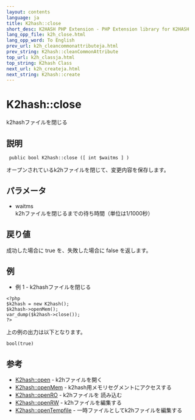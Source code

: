```yaml
---
layout: contents
language: ja
title: K2hash::close
short_desc: K2HASH PHP Extension - PHP Extension library for K2HASH
lang_opp_file: k2h_close.html
lang_opp_word: To English
prev_url: k2h_cleancommonattributeja.html
prev_string: K2hash::cleanCommonAttribute
top_url: k2h_classja.html
top_string: K2hash Class
next_url: k2h_createja.html
next_string: K2hash::create
---
```


# K2hash::close
k2hashファイルを閉じる

## 説明

```
 public bool K2hash::close ([ int $waitms ] )
```

オープンされているk2hファイルを閉じて、変更内容を保存します。

## パラメータ
- waitms  
k2hファイルを閉じるまでの待ち時間（単位は1/1000秒）

## 戻り値
成功した場合に true を、失敗した場合に false を返します。 

## 例
- 例 1 - k2hashファイルを閉じる

```
<?php
$k2hash = new K2hash();
$k2hash->openMem();
var_dump($k2hash->close());
?>
```

上の例の出力は以下となります。

```
bool(true)
```


## 参考
- [K2hash::open](k2h_openja.html) - k2hファイルを開く
- [K2hash::openMem](k2h_openmemja.html) - k2hash用メモリセグメントにアクセスする
- [K2hash::openRO](k2h_openroja.html) - k2hファイルを 読み込む
- [K2hash::openRW](k2h_openrwja.html) - k2hファイルを編集する
- [K2hash::openTempfile](k2h_opentempfileja.html) - 一時ファイルとしてk2hファイルを編集する
